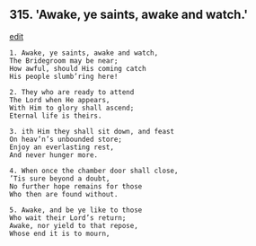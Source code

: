 
## 315.  'Awake, ye saints, awake and watch.'
[edit](https://docs.google.com/document/d/11r60mY0%2DxTPagCa1a1qrhFzHkIkCOsCU/edit?mode=html)



    1. Awake, ye saints, awake and watch,
    The Bridegroom may be near;
    How awful, should His coming catch 
    His people slumb’ring here!

    2. They who are ready to attend
    The Lord when He appears,
    With Him to glory shall ascend;
    Eternal life is theirs.

    3. ith Him they shall sit down, and feast 
    On heav’n’s unbounded store;
    Enjoy an everlasting rest,
    And never hunger more.

    4. When once the chamber door shall close,
    ’Tis sure beyond a doubt,
    No further hope remains for those 
    Who then are found without.

    5. Awake, and be ye like to those
    Who wait their Lord’s return;
    Awake, nor yield to that repose,
    Whose end it is to mourn,

